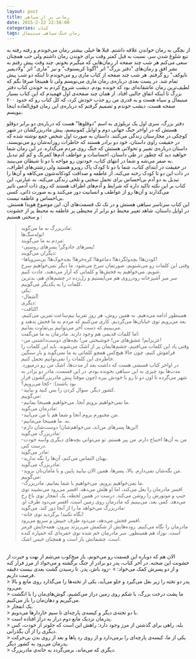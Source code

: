 ```yaml
---
layout: post
title: رمانی پر از سیاهی
date: 2015-2-22 22:56:00
categories: کتاب
tags: رمان جنگ سیاهی مینیمال
---
```

از بچگی به رمان خواندن علاقه داشتم. قبلا ها خیلی بیشتر رمان می‌خوندم و رفته رفته به تبع شلوغ شدن سر، نسبت به قبل کمتر وقت برای خوندن رمان داشتم ولی خب همچنان سعی می‌کنم هر شب چند صفحه از رمان‌هایی که میگیرم بخونم. چند وقت پیش رفتم به نشر افق و رمان‌های "دفتر بزرگ" اثر "آگوتا کریستوف" و نیز "ماری" اثر "ولادیمیر نابوکف" رو گرفتم. هر شب چند صفحه از کتاب ماری رو می‌خوندم تا اینکه دو شب پیش تمام شد. در پست بعدی درباره‌ی رمان ماری می‌نویسم ولی تا همینجا صرفا بگم که
لطیف‌ترین رمان عاشقانه‌ای بود که خونده بودم. دیشب شروع کردم به خوندن کتاب دفتر بزرگ تا اینکه اتفاق جالبی افتاد. از همان چند صفحه‌ی اول فهمیدم که این کتاب بسیار مینیمال و سیاه هست و به قدری من رو جذب خودش کرد، که کل کتاب رو که حدود ۲۰۰ صفحه هست، دیشب خوندم و تصمیم گرفتم که درباره‌ی این رمان فوق‌العاده اینجا بنویسم. <br>

دفتر بزرگ، سری اول یک تریلوژی به اسم "دوقلوها" هست که درباره‌ی دو برابر دوقلو هستش که در اواخر جنگ جهانی دوم و اوایل کمونیسم، پیش مادربزرگشان در شهر کوچکی در مجارستان زندگی می‌کنند. داستان به صورت اول شخص جمع نوشته شده که در حقیقت راوی داستان، خود دو برادر هستند که خاطرات روزانه‌شان رو می‌نویسند.
داستان درباره‌ی تغییر و تحولاتی هستش که جنگ روی مردم می‌گذاره. در این رمان شما خواهید دید که چطور در طی داستان، احساسات و عواطف آدم‌ها کمرنگ و کم کم تبدیل به صفر می‌شه و شما در انتهای کتاب، خودتون رو مواجه با دو تا شیطان می‌بینید.<br>
در حقیقت در ابتدای کتاب، شما با دو تا کودک پاک روبرو هستید ولی زشتی‌های اطراف، در ذات این دو تا کودک رخنه می‌کنه، از عاطفه و صداقت کودکانه‌شون می‌کاهه و آن‌ها را تبدیل به دو آدم بی‌احساس برای تحمل سختی و تلخی زندگی می‌کنه. به عبارتی، این کتاب بر این نکته تاکید داره که شرایط و آدم‌های اطراف هستند که روی ذات آدمی تاثیر می‌گذارند و آن‌ها رو از عواطف و انسانیت دور می‌کنند و به صورت ذاتی، کسی بی‌احساس و عاطفه نیست. <br>
این کتاب سرتاسر سیاهی هستش و در تک تک قسمت‌های آن، این موضوع هویدا هستش. در اوایل داستان، شاهد تغییر محیط دو برابر از محیطی پر عاطفه به محیط پر از خشونت و سختی هستیم :
> مادربزرگ به ما می‌گوید: <br>
> توله‌سگ‌ها! <br>
> مردم به ما می‌گویند: <br>
> -پسرهای جادوگر! پسرهای روسپی! <br>
> دیگران می‌گویند: <br>
> -کودن‌ها! بچه‌ولگردها! دماغوها! کره‌خرها! بچه‌خوک‌ها! بی‌سروپاها! <br>
> وقتی این کلمات رو می‌شنویم، صورتمان سرخ می‌شود. ما دیگر نمی‌خواهیم سرخ شویم. می‌خواهیم به فحش‌ها و کلماتی که آزار می‌دهند، عادت کنیم. <br>
> سر میز آشپزخانه رودرروی هم می‌ایستیم و زل‌زده در چشم‌های هم، بدترین کلمات را به یکدیگر می‌گوییم. <br>
> یکی: <br>
> -آشغال! <br> 
> دیگری: <br>
> -کثافت! <br>
> همینطور ادامه می‌دهیم. به همین روش، هر روز تقریبا نیم‌ساعت تمرین می‌کنیم، بعد می‌رویم توی خیابان‌ها می‌گردیم. کاری می‌کنیم که مردم به ما فحش بدهند و می‌بینیم که دست آخر می‌توانیم بی‌تفاوت بمانیم. <br>
> اما کلمات قدیمی هم وجود دارند. مادرمان به ما می‌گفت: <br>
> -عزیزانم! عشق‌های من! خوشبختی من! بچه‌های دوست‌داشتنی من! <br>
> وقتی یاد این کلمات می‌افتیم، چشم‌هایمان پر از اشک می‌شوند. باید این کلمات را فراموش کنیم، چون حالا هیچ‌کس همچو کلماتی به ما نمی‌گوید و بار سنگین خاطره‌ی این کلمات را نمی‌توانیم تحمل کنیم. <br>
در اواخر کتاب قسمتی هست که داشت بعد از مدت‌ها، اشک من رو درمیورد. مدت‌ها بود چیزی به این سیاهی نخونده بودم. در این قسمت، مادر دو برادر به شهر می‌گرده تا اون دو تا رو با خودش ببره (چون موقتا پیش مادربزرگشون قرار بود باشند):
> -کجا می‌رویم؟ <br>
> -کشور دیگر. سوال کردن را بس کنید و بیایید. <br>
> می‌گوییم: <br>
> -ما نمی‌خواهیم برویم آنجا. می‌خواهیم همینجا بمانیم. <br>
> مادرمان می‌گوید: <br>
> -من مجبورم بروم آنجا و شما هم با من می‌آیید. <br>
> -نه. ما همینجا می‌مانیم. <br>
> -این‌ها پسرهای من‌اند، می‌خواهم‌شان! دوست‌شان دارم! <br>
> مادربزرگ می‌گوید: <br>
> -من به آن‌ها احتیاج دارم. من پیر هستم. تو می‌توانی بچه‌های دیگری واسه خودت درست کنی. <br>
> مادر می‌گوید: <br>
> -بهتان التماس می‌کنم، آن‌ها را نگه ندارید. <br>
> مادربزرگ می‌گوید: <br>
> -من نگه‌شان نمی‌دارم. یالا، پسرها، همین الان بیایید پایین و با مامان‌تان بروید. <br>
> می‌گوییم: <br>
> -ما نمی‌خواهیم برویم. می‌خواهیم با شما بمانیم، مادربزرگ. <br>
> افسر مادرمان را بغل می‌کند، اما او هلش می‌دهد. افسر می‌رود می‌نشیند توی جیپ و موتورش را روشن می‌کند. درست در همین لحظه، یک انفجار توی باغ رخ می‌دهد. کمی بعد، می‌بینیم که مادرمان روی زمین است. افسر می‌دود طرف او. مادربزرگ می‌خواهد ما را از آنجا دور کند. می‌گوید: <br>
> -نگاه نکنید! برگردید توی خانه! <br>
> افسر فحش می‌دهد، می‌دود طرف جیپش و سریع می‌رود. <br>
> مادرمان را نگاه می‌کنیم. روده‌هایش از شکمش می‌ریزند بیرون. همه‌جایش قرمز است. نوزاد هم همینطور. سر مادرمان خم شده توی حفره‌ای که خمپاره کنده است. چشمانش باز است و همچنان خیس اشک. <br>
<br>
الان هم که دوباره این قسمت رو می‌خونم، باز میخ‌کوب می‌شم از بهت و حیرت از خشونت این صحنه. در آخر کتاب، پدر دو برادر از جنگ برگشته و می‌خواد از مرز فرار کنه و از دو پسرش کمک می‌خواد:
> -زود باش، پدر. تا رسیدن گشت بعدی بیست دقیقه فرصت داریم.<br>
> پدر دو تخته را زیر بغل می‌گیرد و جلو می‌آید، یکی از تخته‌ها را می‌گذارد روی مانع و بالا می‌رود. <br>
> ما پشت درخت بزرگ، با شکم روی زمین دراز می‌کشیم، گوش‌های‌مان را با انگشت می‌گیریم و دهان‌مان را باز می‌کنیم. <br>
> یک انفجار. <br>
> با دو تخته‌ی دیگر و کیسه‌ی پارچه‌ای تا سیم خاردارها می‌دویم. <br>
> پدرمان نزدیک مانع دوم دراز به دراز افتاده است. <br>
> بله، راهی برای گذشتن از مرز وجود دارد: راهش این است که جلوتر از خودت، کس دیگری را از آن بگذرانی. <br>
> یکی از ما، کیسه‌ی پارچه‌ای را برمی‌دارد و از روی رد پاها و بعد از روی بدن بی‌حرکت پدرمان می‌رود به کشور دیگر. <br>
> دیگری که می‌ماند، برمی‌گردد به خانه‌ی مادربزرگ. <br>
